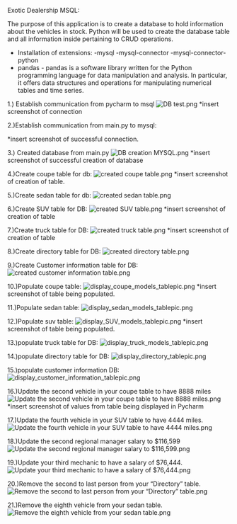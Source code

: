 Exotic Dealership MSQL:

The purpose of this application is to create a database to hold information about the vehicles in stock.
Python will be used to create the database table and all information inside pertaining to CRUD operations.

- Installation of extensions:
-mysql
-mysql-connector
-mysql-connector-python
- pandas - pandas is a software library written for the Python
programming language
for data manipulation and analysis. In particular, it offers
data structures and operations for
manipulating numerical tables and time series.


1.) Establish communication from pycharm to msql
![DB test.png](..%2F..%2F..%2F..%2F..%2FOneDrive%2FDesktop%2FDB%20test.png)
*insert screenshot of connection

2.)Establish communication from main.py to mysql:

*insert screenshot of successful connection.

3.) Created database from main.py
![DB creation MYSQL.png](..%2F..%2F..%2F..%2F..%2FOneDrive%2FDesktop%2FDB%20creation%20MYSQL.png)
*insert screenshot of successful creation of database

4.)Create coupe table for db:
![created coupe table.png](..%2F..%2F..%2F..%2F..%2FOneDrive%2FDesktop%2Fcreated%20coupe%20table.png)
*insert screenshot of creation of table.

5.)Create sedan table for db:
![created sedan table.png](..%2F..%2F..%2F..%2F..%2FOneDrive%2FDesktop%2Fcreated%20sedan%20table.png)

6.)Create SUV table for DB:
![created SUV table.png](..%2F..%2F..%2F..%2F..%2FOneDrive%2FDesktop%2Fcreated%20SUV%20table.png)
*insert screenshot of creation of table

7.)Create truck table for DB:
![created truck table.png](..%2F..%2F..%2F..%2F..%2FOneDrive%2FDesktop%2Fcreated%20truck%20table.png)
*insert screenshot of creation of table

8.)Create directory table for DB:
![created directory table.png](..%2F..%2F..%2F..%2F..%2FOneDrive%2FDesktop%2Fcreated%20directory%20table.png)

9.)Create Customer information table for DB:
![created customer information table.png](..%2F..%2F..%2F..%2F..%2FOneDrive%2FDesktop%2Fcreated%20customer%20information%20table.png)


10.)Populate coupe table:
![display_coupe_models_tablepic.png](..%2F..%2F..%2F..%2F..%2FOneDrive%2FDesktop%2Fdisplay_coupe_models_tablepic.png)
*insert screenshot of table being populated.

11.)Populate sedan table:
![display_sedan_models_tablepic.png](..%2F..%2F..%2F..%2F..%2FOneDrive%2FDesktop%2Fdisplay_sedan_models_tablepic.png)

12.)Populate suv table:
![display_SUV_models_tablepic.png](..%2F..%2F..%2F..%2F..%2FOneDrive%2FDesktop%2Fdisplay_SUV_models_tablepic.png)
*insert screenshot of table being populated.

13.)populate truck table for DB:
![display_truck_models_tablepic.png](..%2F..%2F..%2F..%2F..%2FOneDrive%2FDesktop%2Fdisplay_truck_models_tablepic.png)

14.)populate directory table for DB:
![display_directory_tablepic.png](..%2F..%2F..%2F..%2F..%2FOneDrive%2FDesktop%2Fdisplay_directory_tablepic.png)

15.)populate customer information DB:
![display_customer_information_tablepic.png](..%2F..%2F..%2F..%2F..%2FOneDrive%2FDesktop%2Fdisplay_customer_information_tablepic.png)


16.)Update the second vehicle in your coupe table to have 8888 miles
![Update the second vehicle in your coupe table to have 8888 miles.png](..%2F..%2F..%2F..%2F..%2FOneDrive%2FDesktop%2FUpdate%20the%20second%20vehicle%20in%20your%20coupe%20table%20to%20have%208888%20miles.png)
*insert screenshot of values from table being displayed in Pycharm

17.)Update the fourth vehicle in your SUV table to have 4444 miles.
![Update the fourth vehicle in your SUV table to have 4444 miles.png](..%2F..%2F..%2F..%2F..%2FOneDrive%2FDesktop%2FUpdate%20the%20fourth%20vehicle%20in%20your%20SUV%20table%20to%20have%204444%20miles.png)

18.)Update the second regional manager salary to $116,599
![Update the second regional manager salary to $116,599.png](..%2F..%2F..%2F..%2F..%2FOneDrive%2FDesktop%2FUpdate%20the%20second%20regional%20manager%20salary%20to%20%24116%2C599.png)

19.)Update your third mechanic to have a salary of $76,444.
![Update your third mechanic to have a salary of $76,444.png](..%2F..%2F..%2F..%2F..%2FOneDrive%2FDesktop%2FUpdate%20your%20third%20mechanic%20to%20have%20a%20salary%20of%20%2476%2C444.png)

20.)Remove the second to last person from your “Directory” table.
![Remove the second to last person from your “Directory” table.png](..%2F..%2F..%2F..%2F..%2FOneDrive%2FDesktop%2FRemove%20the%20second%20to%20last%20person%20from%20your%20%93Directory%94%20table.png)

21.)Remove the eighth vehicle from your sedan table.
![Remove the eighth vehicle from your sedan table.png](..%2F..%2F..%2F..%2F..%2FOneDrive%2FDesktop%2FRemove%20the%20eighth%20vehicle%20from%20your%20sedan%20table.png)